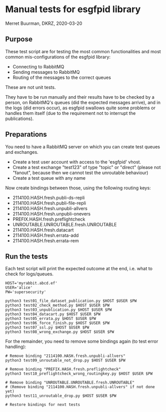 Manual tests for esgfpid library
=====================================


Merret Buurman, DKRZ, 2020-03-20


Purpose
-----------

These test script are for testing the most common functionalities
and most common mis-configurations of the esgfpid library:

* Connecting to RabbitMQ
* Sending messages to RabbitMQ
* Routing of the messages to the correct queues

These are not unit tests.

They have to be run manually and their results have to be checked
by a person, on RabbitMQ's queues (did the expected messages arrive),
and in the logs (did errors occur), as esgfpid swallows quite some
problems or handles them itself (due to the requirement not to interrupt
the publications).

Preparations
---------------

You need to have a RabbitMQ server on which you can create test queues and
exchanges.

* Create a test user account with access to the 'esgfpid' vhost.
* Create a test exchange "test123" of type "topic" or "direct" (please
  not "fanout", because then we cannot test the unroutable behaviour)
* Create a test queue with any name

Now create bindings between those, using the following routing keys:

* 2114100.HASH.fresh.publi-ds-repli
* 2114100.HASH.fresh.publi-file-repli
* 2114100.HASH.fresh.unpubli-allvers
* 2114100.HASH.fresh.unpubli-onevers
* PREFIX.HASH.fresh.preflightcheck
* UNROUTABLE.UNROUTABLE.fresh.UNROUTABLE
* 2114100.HASH.fresh.datacart
* 2114100.HASH.fresh.errata-add
* 2114100.HASH.fresh.errata-rem 

Run the tests
----------------

Each test script will print the expected outcome at the end, i.e. what
to check for logs/queues.


```
HOST='myrabbit.abcd.ef'
USER='alice'
PW='supersecurity'

python3 test01_file_dataset_publication.py $HOST $USER $PW
python3 test02_check_method.py $HOST $USER $PW
python3 test03_unpublication.py $HOST $USER $PW
python3 test04_datacart.py $HOST $USER $PW
python3 test05_errata.py $HOST $USER $PW
python3 test06_force_finish.py $HOST $USER $PW
python3 test07_ssl.py $HOST $USER $PW
python3 test08_wrong_exchange.py $HOST $USER $PW

```

For the remainder, you need to remove some bindings again (to test error handling):

```
# Remove binding "2114100.HASH.fresh.unpubli-allvers"
python3 test09_unroutable_not_drop.py $HOST $USER $PW

# Remove binding "PREFIX.HASH.fresh.preflightcheck"
python3 test10_preflightcheck_wrong_routingkey.py $HOST $USER $PW

# Remove binding "UNROUTABLE.UNROUTABLE.fresh.UNROUTABLE"
# (Remove binding "2114100.HASH.fresh.unpubli-allvers" if not done yet)
python3 test11_unroutable_drop.py $HOST $USER $PW

# Restore bindings for next tests

```